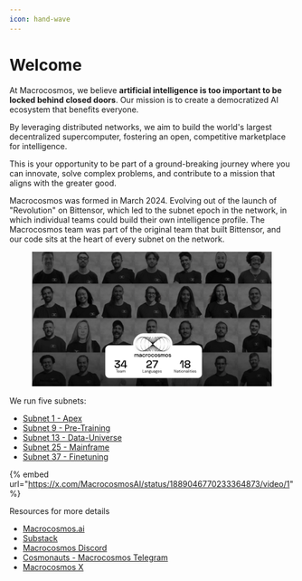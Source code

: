 ```yaml
---
icon: hand-wave
---
```


# Welcome

At Macrocosmos, we believe **artificial intelligence is too important to be locked behind closed doors**. Our mission is to create a democratized AI ecosystem that benefits everyone.

By leveraging distributed networks, we aim to build the world's largest decentralized supercomputer, fostering an open, competitive marketplace for intelligence.

This is your opportunity to be part of a ground-breaking journey where you can innovate, solve complex problems, and contribute to a mission that aligns with the greater good.

Macrocosmos was formed in March 2024. Evolving out of the launch of "Revolution" on Bittensor, which led to the subnet epoch in the network, in which individual teams could build their own intelligence profile. The Macrocosmos team was part of the original team that built Bittensor, and our code sits at the heart of every subnet on the network.

<figure><img src=".gitbook/assets/Screenshot 2025-03-07 at 11.28.14.png" alt=""><figcaption></figcaption></figure>

We run five subnets:

* [Subnet 1 - Apex](constellation/apex/subnet-1-apex/)
* [Subnet 9 - Pre-Training](constellation/subnet-9-pre-training/)
* [Subnet 13 - Data-Universe](constellation/gravity/subnet-13-data-universe/)
* [Subnet 25 - Mainframe](constellation/subnet-25-mainframe/)
* [Subnet 37 - Finetuning](subnet-37-finetuning/)

{% embed url="https://x.com/MacrocosmosAI/status/1889046770233364873/video/1" %}

Resources for more details

* [Macrocosmos.ai](https://www.macrocosmos.ai/)
* [Substack](https://macrocosmosai.substack.com/)
* [Macrocosmos Discord](https://discord.com/channels/1238450997848707082)
* [Cosmonauts - Macrocosmos Telegram](https://t.me/macrocosmosai)
* [Macrocosmos X](https://x.com/MacrocosmosAI)

